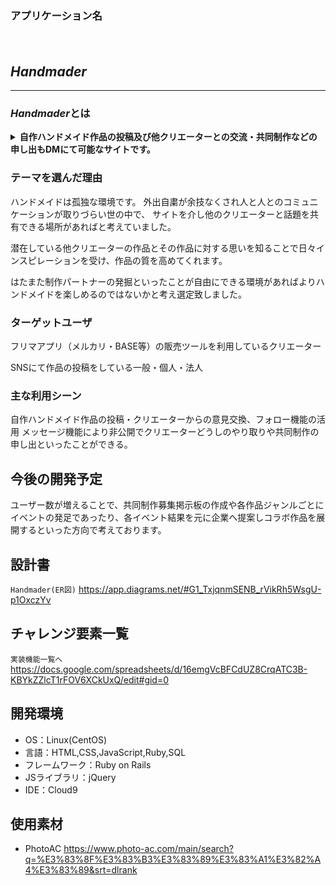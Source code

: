 ### アプリケーション名
　　　　　　　　　　　　　　　　　　　　　　　   <h2>**_Handmader_**</h2>


*****

   ### ***Handmader***とは
   <details><summary><strong>自作ハンドメイド作品の投稿及び他クリエーターとの交流・共同制作などの申し出もDMにて可能なサイトです。</strong>

  </summary><br />
<strong>思いを込めて作った作品だからこそ、同じく思いを込めて作るクリエーターと熱く交流できるコミュニティーを提供したい。


作品の意見交換を重ねられるサイトだからこそ、ワンランク上のクリエーターへと成長できる環境を提供できます。</strong></details>




### テーマを選んだ理由
ハンドメイドは孤独な環境です。
外出自粛が余技なくされ人と人とのコミュニケーションが取りづらい世の中で、
サイトを介し他のクリエーターと話題を共有できる場所があればと考えていました。

潜在している他クリエーターの作品とその作品に対する思いを知ることで日々インスピレーションを受け、作品の質を高めてくれます。

はたまた制作パートナーの発掘といったことが自由にできる環境があればよりハンドメイドを楽しめるのではないかと考え選定致しました。

### ターゲットユーザ
フリマアプリ（メルカリ・BASE等）の販売ツールを利用しているクリエーター


SNSにて作品の投稿をしている一般・個人・法人

### 主な利用シーン
自作ハンドメイド作品の投稿・クリエーターからの意見交換、フォロー機能の活用
メッセージ機能により非公開でクリエーターどうしのやり取りや共同制作の申し出といったことができる。

## 今後の開発予定
ユーザー数が増えることで、共同制作募集掲示板の作成や各作品ジャンルごとにイベントの発足であったり、各イベント結果を元に企業へ提案しコラボ作品を展開するといった方向で考えております。
## 設計書
`Handmader(ER図)`
https://app.diagrams.net/#G1_TxjqnmSENB_rVikRh5WsgU-p1OxczYv

## チャレンジ要素一覧
`実装機能一覧へ`
https://docs.google.com/spreadsheets/d/16emgVcBFCdUZ8CrqATC3B-KBYkZZlcT1rFOV6XCkUxQ/edit#gid=0



## 開発環境
- OS：Linux(CentOS)
- 言語：HTML,CSS,JavaScript,Ruby,SQL
- フレームワーク：Ruby on Rails
- JSライブラリ：jQuery
- IDE：Cloud9

## 使用素材
- PhotoAC
 https://www.photo-ac.com/main/search?q=%E3%83%8F%E3%83%B3%E3%83%89%E3%83%A1%E3%82%A4%E3%83%89&srt=dlrank